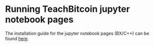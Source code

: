# Running TeachBitcoin jupyter notebook pages

The installation guide for the jupyter notebook pages (BX/C++) can be found [here](https://github.com/teachbitcoin/code-demos/blob/master/README.md).
